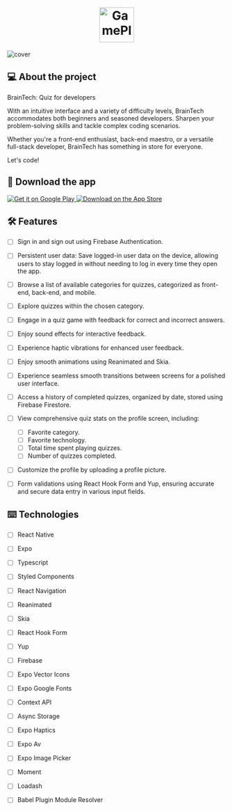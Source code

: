 <h1 align="center">
  <img alt="GamePlay" height="80" title="Plant Manager" src="https://github.com/felipefreitasa/braintech/assets/77179768/1db7f009-63df-4338-a89a-29e73b446069" />
</h1>


![cover](https://github.com/felipefreitasa/braintech/assets/77179768/ffd49350-f897-4c01-bb7d-e44d7c25cc6f)


## 💻 About the project
BrainTech: Quiz for developers

With an intuitive interface and a variety of difficulty levels, BrainTech accommodates both beginners and seasoned developers. Sharpen your problem-solving skills and tackle complex coding scenarios.

Whether you're a front-end enthusiast, back-end maestro, or a versatile full-stack developer, BrainTech has something in store for everyone.

Let's code!


## 📲 Download the app
<a href="https://play.google.com/store/apps/details?id=com.felipefreitasdeveloper.braintech">
  <img src="https://github.com/felipefreitasa/braintech/assets/77179768/4d41ef69-9d7c-4b7e-b15b-2f02afa1c36d" alt="Get it on Google Play">
</a>

<a href="/">
  <img src="https://github.com/felipefreitasa/braintech/assets/77179768/62ab3a60-45e1-4b1a-aea2-5f3f7c98e7ca" alt="Download on the App Store">
</a>


## :hammer_and_wrench: Features 
- [ ] Sign in and sign out using Firebase Authentication.
- [ ] Persistent user data: Save logged-in user data on the device, allowing users to stay logged in without needing to log in every time they open the app.
- [ ] Browse a list of available categories for quizzes, categorized as front-end, back-end, and mobile.
- [ ] Explore quizzes within the chosen category.
- [ ] Engage in a quiz game with feedback for correct and incorrect answers.
- [ ] Enjoy sound effects for interactive feedback.
- [ ] Experience haptic vibrations for enhanced user feedback.
- [ ] Enjoy smooth animations using Reanimated and Skia.
- [ ] Experience seamless smooth transitions between screens for a polished user interface.
- [ ] Access a history of completed quizzes, organized by date, stored using Firebase Firestore.
- [ ] View comprehensive quiz stats on the profile screen, including:
    - [ ] Favorite category.
    - [ ] Favorite technology.
    - [ ] Total time spent playing quizzes.
    - [ ] Number of quizzes completed.
- [ ] Customize the profile by uploading a profile picture.
- [ ] Form validations using React Hook Form and Yup, ensuring accurate and secure data entry in various input fields.


## ⌨️ Technologies
- [ ] React Native
- [ ] Expo
- [ ] Typescript
- [ ] Styled Components
- [ ] React Navigation
- [ ] Reanimated
- [ ] Skia
- [ ] React Hook Form
- [ ] Yup
- [ ] Firebase
- [ ] Expo Vector Icons
- [ ] Expo Google Fonts
- [ ] Context API
- [ ] Async Storage
- [ ] Expo Haptics
- [ ] Expo Av
- [ ] Expo Image Picker
- [ ] Moment
- [ ] Loadash
- [ ] Babel Plugin Module Resolver

